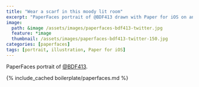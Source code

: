 ```yaml
---
title: "Wear a scarf in this moody lit room"
excerpt: "PaperFaces portrait of @BDF413 drawn with Paper for iOS on an iPad."
image: 
  path: &image /assets/images/paperfaces-bdf413-twitter.jpg 
  feature: *image
  thumbnail: /assets/images/paperfaces-bdf413-twitter-150.jpg
categories: [paperfaces]
tags: [portrait, illustration, Paper for iOS]
---
```


PaperFaces portrait of [@BDF413](https://twitter.com/BDF413).

{% include_cached boilerplate/paperfaces.md %}
